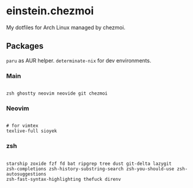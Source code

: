 # einstein.chezmoi

My dotfiles for Arch Linux managed by chezmoi.

## Packages
`paru` as AUR helper.
`determinate-nix` for dev environments.

### Main
```

zsh ghostty neovim neovide git chezmoi

```

### Neovim
```

# for vimtex
texlive-full sioyek

```

### zsh
```

starship zoxide fzf fd bat ripgrep tree dust git-delta lazygit
zsh-completions zsh-history-substring-search zsh-you-should-use zsh-autosuggestions
zsh-fast-syntax-highlighting thefuck direnv

```
